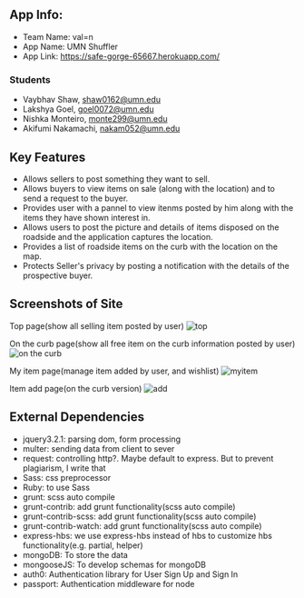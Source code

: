 ## App Info:

* Team Name: val=n
* App Name: UMN Shuffler
* App Link: <https://safe-gorge-65667.herokuapp.com/>

### Students

* Vaybhav Shaw, shaw0162@umn.edu
* Lakshya Goel, goel0072@umn.edu
* Nishka Monteiro, monte299@umn.edu
* Akifumi Nakamachi, nakam052@umn.edu

## Key Features

* Allows sellers to post something they want to sell.
* Allows buyers to view items on sale (along with the location) and to send a request to the buyer. 
* Provides user with a pannel to view itenms posted by him along with the items they have shown interest in.
* Allows users to post the picture and details of items disposed on the roadside and the application captures the location.
* Provides a list of roadside items on the curb with the location on the map.
* Protects Seller's privacy by posting a notification with the details of the prospective buyer.


## Screenshots of Site

Top page(show all selling item posted by user)
![top](./screenshots/top.jpg)

On the curb page(show all free item on the curb information posted by user)
![on the curb](./screenshots/roadside.jpg)

My item page(manage item added by user, and wishlist)
![myitem](./screenshots/myitem.jpg)

Item add page(on the curb version)
![add](./screenshots/addpage.jpg)


## External Dependencies
* jquery3.2.1: parsing dom, form processing
* multer: sending data from client to sever
* request: controlling http?. Maybe default to express. But to prevent plagiarism, I write that
* Sass: css preprocessor
* Ruby: to use Sass
* grunt: scss auto compile
* grunt-contrib: add grunt functionality(scss auto compile)
* grunt-contrib-scss: add grunt functionality(scss auto compile)
* grunt-contrib-watch: add grunt functionality(scss auto compile)
* express-hbs: we use express-hbs instead of hbs to customize hbs functionality(e.g. partial, helper)
* mongoDB: To store the data
* mongooseJS: To develop schemas for mongoDB
* auth0: Authentication library for User Sign Up and Sign In
* passport: Authentication middleware for node
